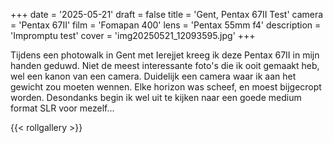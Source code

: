 +++
date = '2025-05-21'
draft = false
title = 'Gent, Pentax 67II Test'
camera = 'Pentax 67II'
film = 'Fomapan 400'
lens = 'Pentax 55mm f4'
description = 'Impromptu test'
cover = 'img20250521_12093595.jpg'
+++

Tijdens een photowalk in Gent met Ierejjet kreeg ik deze Pentax 67II in mijn handen geduwd. Niet de meest interessante foto's die ik ooit gemaakt heb, wel een kanon van een camera.
Duidelijk een camera waar ik aan het gewicht zou moeten wennen. Elke horizon was scheef, en moest bijgecropt worden.
Desondanks begin ik wel uit te kijken naar een goede medium format SLR voor mezelf...

{{< rollgallery >}}
